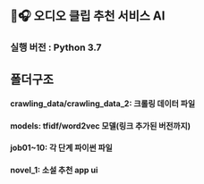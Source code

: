 ## 💌🎧 **오디오 클립 추천 서비스 AI** 

### 실행 버전 : Python 3.7

## 폴더구조


#### crawling_data/crawling_data_2: 크롤링 데이터 파일


#### models: tfidf/word2vec 모델(링크 추가된 버전까지)


#### job01~10: 각 단계 파이썬 파일


#### novel_1: 소설 추천 app ui
